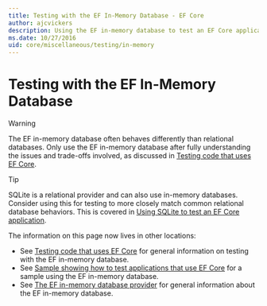 ```yaml
---
title: Testing with the EF In-Memory Database - EF Core
author: ajcvickers
description: Using the EF in-memory database to test an EF Core application
ms.date: 10/27/2016
uid: core/miscellaneous/testing/in-memory
---
```


# Testing with the EF In-Memory Database

> [!WARNING]
> The EF in-memory database often behaves differently than relational databases.
> Only use the EF in-memory database after fully understanding the issues and trade-offs involved, as discussed in [Testing code that uses EF Core](xref:core/miscellaneous/testing/index).  

> [!TIP]
> SQLite is a relational provider and can also use in-memory databases.
> Consider using this for testing to more closely match common relational database behaviors.
> This is covered in [Using SQLite to test an EF Core application](xref:core/miscellaneous/testing/sqlite).   

The information on this page now lives in other locations:
* See [Testing code that uses EF Core](xref:core/miscellaneous/testing/index) for general information on testing with the EF in-memory database.
* See [Sample showing how to test applications that use EF Core](xref:core/miscellaneous/testing/testing-sample) for a sample using the EF in-memory database.
* See [The EF in-memory database provider](xref:core/providers/in-memory/index) for general information about the EF in-memory database.
